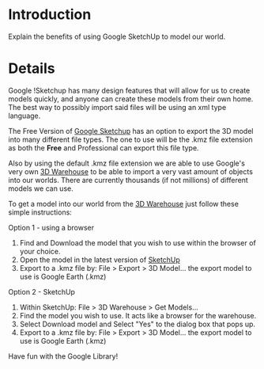 # Introduction #

Explain the benefits of using Google SketchUp to model our world.


# Details #

Google !Sketchup has many design features that will allow for us to create models quickly, and anyone can create these models from their own home. The best way to possibly import said files will be using an xml type language.

The Free Version of [Google Sketchup](http://sketchup.google.com/index.html) has an option to export the 3D model into many different file types. The one to use will be the .kmz file extension as both the **Free** and Professional can export this file type.

Also by using the default .kmz file extension we are able to use Google's very own [3D Warehouse](http://sketchup.google.com/3dwarehouse/) to be able to import a very vast amount of objects into our worlds. There are currently thousands (if not millions) of different models we can use.

To get a model into our world from the [3D Warehouse](http://sketchup.google.com/3dwarehouse/) just follow these simple instructions:

Option 1 - using a browser

  1. Find and Download the model that you wish to use within the browser of your choice.
  1. Open the model in the latest version of [SketchUp](http://sketchup.google.com/download.html)
  1. Export to a .kmz file by: File > Export > 3D Model...  the export model to use is Google Earth (.kmz)


Option 2 - SketchUp

  1. Within SketchUp: File > 3D Warehouse > Get Models...
  1. Find the model you wish to use. It acts like a browser for the warehouse.
  1. Select Download model and Select "Yes" to the dialog box that pops up.
  1. Export to a .kmz file by: File > Export > 3D Model...  the export model to use is Google Earth (.kmz)


Have fun with the Google Library!








